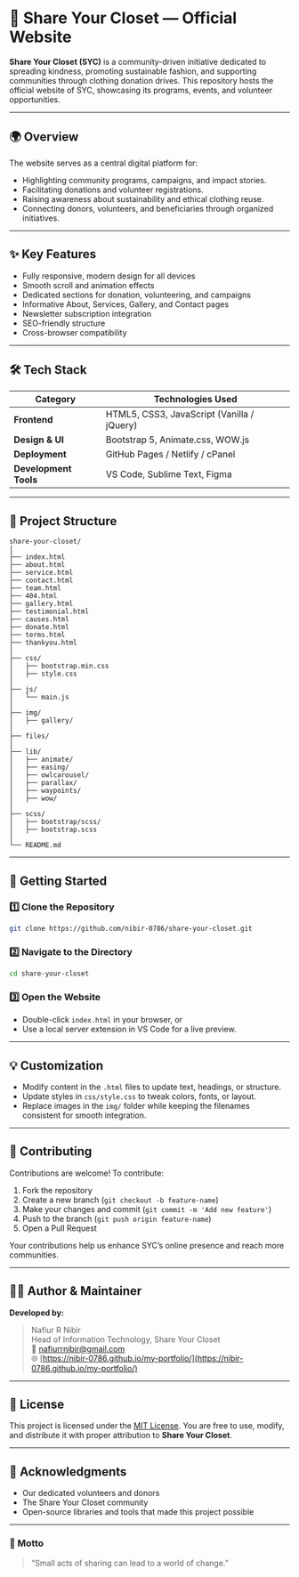 # 🌸 Share Your Closet — Official Website

**Share Your Closet (SYC)** is a community-driven initiative dedicated to spreading kindness, promoting sustainable fashion, and supporting communities through clothing donation drives. This repository hosts the official website of SYC, showcasing its programs, events, and volunteer opportunities.

---

## 🌍 Overview

The website serves as a central digital platform for:
- Highlighting community programs, campaigns, and impact stories.
- Facilitating donations and volunteer registrations.
- Raising awareness about sustainability and ethical clothing reuse.
- Connecting donors, volunteers, and beneficiaries through organized initiatives.

---

## ✨ Key Features

- Fully responsive, modern design for all devices
- Smooth scroll and animation effects
- Dedicated sections for donation, volunteering, and campaigns
- Informative About, Services, Gallery, and Contact pages
- Newsletter subscription integration
- SEO-friendly structure
- Cross-browser compatibility

---

## 🛠️ Tech Stack

| Category   | Technologies Used |
|-----------|-----------------|
| **Frontend** | HTML5, CSS3, JavaScript (Vanilla / jQuery) |
| **Design & UI** | Bootstrap 5, Animate.css, WOW.js |
| **Deployment** | GitHub Pages / Netlify / cPanel |
| **Development Tools** | VS Code, Sublime Text, Figma |

---

## 📂 Project Structure

```
share-your-closet/
│
├── index.html
├── about.html
├── service.html
├── contact.html
├── team.html
├── 404.html
├── gallery.html
├── testimonial.html
├── causes.html
├── donate.html
├── terms.html
├── thankyou.html
│
├── css/
│   ├── bootstrap.min.css
│   ├── style.css
│
├── js/
│   └── main.js
│
├── img/
│   ├── gallery/
│
├── files/
│
├── lib/
│   ├── animate/
│   ├── easing/
│   ├── owlcarousel/
│   ├── parallax/
│   ├── waypoints/
│   ├── wow/
│
├── scss/
│   ├── bootstrap/scss/
│   ├── bootstrap.scss
│
└── README.md
```

---

## 🚀 Getting Started

### 1️⃣ Clone the Repository
```bash
git clone https://github.com/nibir-0786/share-your-closet.git
```

### 2️⃣ Navigate to the Directory
```bash
cd share-your-closet
```

### 3️⃣ Open the Website
- Double-click `index.html` in your browser, or
- Use a local server extension in VS Code for a live preview.

---

## 💡 Customization

- Modify content in the `.html` files to update text, headings, or structure.
- Update styles in `css/style.css` to tweak colors, fonts, or layout.
- Replace images in the `img/` folder while keeping the filenames consistent for smooth integration.

---

## 🤝 Contributing

Contributions are welcome! To contribute:
1. Fork the repository
2. Create a new branch (`git checkout -b feature-name`)
3. Make your changes and commit (`git commit -m 'Add new feature'`)
4. Push to the branch (`git push origin feature-name`)
5. Open a Pull Request

Your contributions help us enhance SYC’s online presence and reach more communities.

---

## 🧑‍💻 Author & Maintainer

**Developed by:**

> Nafiur R Nibir  
> Head of Information Technology, Share Your Closet  
> 📧 [nafiurrnibir@gmail.com](mailto:nafiurrnibir@gmail.com)  
> 🌐 [https://nibir-0786.github.io/my-portfolio/](https://nibir-0786.github.io/my-portfolio/)

---

## 🪪 License

This project is licensed under the [MIT License](./LICENSE). You are free to use, modify, and distribute it with proper attribution to **Share Your Closet**.

---

## 💖 Acknowledgments

- Our dedicated volunteers and donors
- The Share Your Closet community
- Open-source libraries and tools that made this project possible

---

### 🌿 Motto
> “Small acts of sharing can lead to a world of change.”
